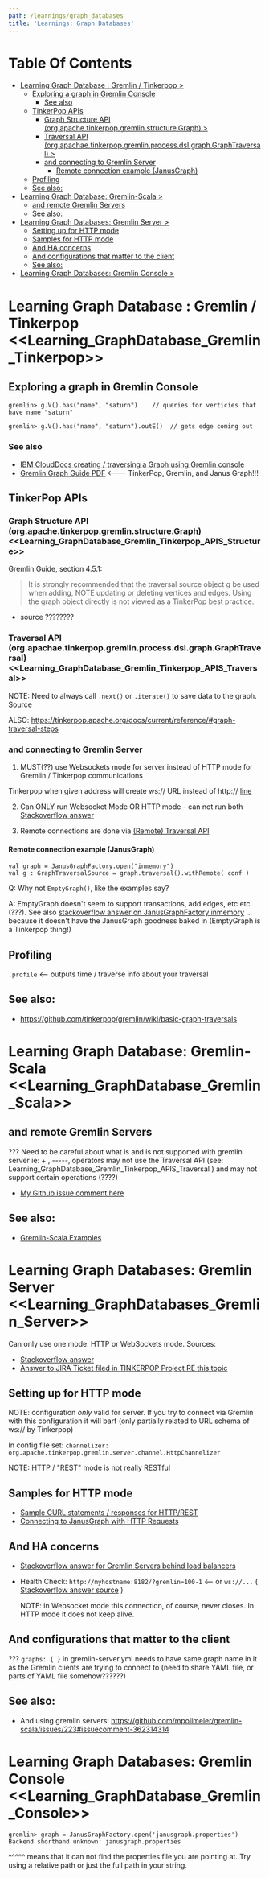 ```yaml
---
path: /learnings/graph_databases
title: 'Learnings: Graph Databases'
---
```

# Table Of Contents

<!-- toc -->

- [Learning Graph Database : Gremlin / Tinkerpop >](#learning-graph-database--gremlin--tinkerpop-)
  * [Exploring a graph in Gremlin Console](#exploring-a-graph-in-gremlin-console)
    + [See also](#see-also)
  * [TinkerPop APIs](#tinkerpop-apis)
    + [Graph Structure API (org.apache.tinkerpop.gremlin.structure.Graph) >](#graph-structure-api-orgapachetinkerpopgremlinstructuregraph-)
    + [Traversal API (org.apachae.tinkerpop.gremlin.process.dsl.graph.GraphTraversal) >](#traversal-api-orgapachaetinkerpopgremlinprocessdslgraphgraphtraversal-)
    + [and connecting to Gremlin Server](#and-connecting-to-gremlin-server)
      - [Remote connection example (JanusGraph)](#remote-connection-example-janusgraph)
  * [Profiling](#profiling)
  * [See also:](#see-also)
- [Learning Graph Database: Gremlin-Scala >](#learning-graph-database-gremlin-scala-)
  * [and remote Gremlin Servers](#and-remote-gremlin-servers)
  * [See also:](#see-also-1)
- [Learning Graph Databases: Gremlin Server >](#learning-graph-databases-gremlin-server-)
  * [Setting up for HTTP mode](#setting-up-for-http-mode)
  * [Samples for HTTP mode](#samples-for-http-mode)
  * [And HA concerns](#and-ha-concerns)
  * [And configurations that matter to the client](#and-configurations-that-matter-to-the-client)
  * [See also:](#see-also-2)
- [Learning Graph Databases: Gremlin Console >](#learning-graph-databases-gremlin-console-)

<!-- tocstop -->

# Learning Graph Database : Gremlin / Tinkerpop <<Learning_GraphDatabase_Gremlin_Tinkerpop>>

## Exploring a graph in Gremlin Console

    gremlin> g.V().has("name", "saturn")    // queries for verticies that have name "saturn"

    gremlin> g.V().has("name", "saturn").outE()  // gets edge coming out

### See also

  * [IBM CloudDocs creating / traversing a Graph using Gremlin console](https://console.bluemix.net/docs/services/ComposeForJanusGraph/tutorial-gremlin-console.html#creating-and-traversing-a-graph-using-gremlin-console)
  * [Gremlin Graph Guide PDF](https://github.com/krlawrence/graph)  <--- TinkerPop, Gremlin, and Janus Graph!!!

## TinkerPop APIs

### Graph Structure API (org.apache.tinkerpop.gremlin.structure.Graph) <<Learning_GraphDatabase_Gremlin_Tinkerpop_APIS_Structure>>

Gremlin Guide, section 4.5.1:

> It is strongly recommended that the traversal source object g be used when adding, NOTE updating or deleting vertices and edges. Using the graph object directly is not
viewed as a TinkerPop best practice.

- source ????????

### Traversal API (org.apachae.tinkerpop.gremlin.process.dsl.graph.GraphTraversal) <<Learning_GraphDatabase_Gremlin_Tinkerpop_APIS_Traversal>>

NOTE: Need to always call `.next()` or `.iterate()` to save data to the graph. [Source](https://stackoverflow.com/a/44653972/224334)

ALSO: https://tinkerpop.apache.org/docs/current/reference/#graph-traversal-steps

### and connecting to Gremlin Server

  1. MUST(??) use Websockets mode for server instead of HTTP mode for Gremlin / Tinkerpop communications

Tinkerpop when given address will create ws:// URL instead of http:// [line](https://github.com/apache/tinkerpop/blob/453665d34e9a990def47e1ed35d18013b3286cbf/gremlin-driver/src/main/java/org/apache/tinkerpop/gremlin/driver/Host.java#L93)

  2. Can ONLY run Websocket Mode OR HTTP mode - can not run both [Stackoverflow answer](https://stackoverflow.com/a/37655156/224334)

  3. Remote connections are done via [(Remote) Traversal API](http://tinkerpop.apache.org/docs/3.3.1/reference/#connecting-via-remotegraph)

#### Remote connection example (JanusGraph)

    val graph = JanusGraphFactory.open("inmemory")
    val g : GraphTraversalSource = graph.traversal().withRemote( conf )

Q: Why not `EmptyGraph()`, like the examples say?

A: EmptyGraph doesn't seem to support transactions, add edges, etc etc. (???). See also [stackoverflow answer on JanusGraphFactory inmemory](https://stackoverflow.com/a/45733898/224334)
... because it doesn't have the JanusGraph goodness baked in (EmptyGraph is a Tinkerpop thing!)

## Profiling

`.profile` <-- outputs time / traverse info about your traversal

## See also:

  * https://github.com/tinkerpop/gremlin/wiki/basic-graph-traversals



# Learning Graph Database: Gremlin-Scala <<Learning_GraphDatabase_Gremlin_Scala>>

## and remote Gremlin Servers

??? Need to be careful about what is and is not supported with gremlin server
ie: + , -----, operators may not use the Traversal API (see: Learning_GraphDatabase_Gremlin_Tinkerpop_APIS_Traversal )
and may not support certain operations (????)

  * [My Github issue comment here](https://github.com/mpollmeier/gremlin-scala/issues/223)


## See also:

  * [Gremlin-Scala Examples](https://github.com/mpollmeier/gremlin-scala-examples)

# Learning Graph Databases: Gremlin Server <<Learning_GraphDatabases_Gremlin_Server>>

Can only use one mode: HTTP or WebSockets mode.
Sources:
  * [Stackoverflow answer](https://stackoverflow.com/a/37655156/224334)
  * [Answer to JIRA Ticket filed in TINKERPOP Project RE this topic](https://issues.apache.org/jira/browse/TINKERPOP-815?focusedCommentId=14718523&page=com.atlassian.jira.plugin.system.issuetabpanels%3Acomment-tabpanel#comment-14718523)


## Setting up for HTTP mode

NOTE: configuration _only_ valid for server. If you try to connect via Gremlin with this configuration it will barf
(only partially related to URL schema of ws:// by Tinkerpop)

In config file set:  `channelizer: org.apache.tinkerpop.gremlin.server.channel.HttpChannelizer`

NOTE: HTTP / "REST" mode is not really RESTful

## Samples for HTTP mode

  * [Sample CURL statements / responses for HTTP/REST](http://tinkerpop.apache.org/docs/3.2.3/reference/#_connecting_via_rest)
  * [Connecting to JanusGraph with HTTP Requests](https://help.compose.com/docs/janusgraph-connecting-to-janusgraph-http-requests)


## And HA concerns

  * [Stackoverflow answer for Gremlin Servers behind load balancers](https://stackoverflow.com/a/47434207/224334)
  * Health Check: `http://myhostname:8182/?gremlin=100-1` <-- or `ws://...` ( [Stackoverflow answer source](https://stackoverflow.com/a/46513187/224334) )

    NOTE: in Websocket mode this connection, of course, never closes. In HTTP mode it does not keep alive.

## And configurations that matter to the client

??? `graphs: { }` in gremlin-server.yml needs to have same graph name in it as the Gremlin clients are trying to connect to (need to share YAML file, or parts of YAML file somehow??????)

## See also:

  * And using gremlin servers: https://github.com/mpollmeier/gremlin-scala/issues/223#issuecomment-362314314


# Learning Graph Databases: Gremlin Console <<Learning_GraphDatabase_Gremlin_Console>>

    gremlin> graph = JanusGraphFactory.open('janusgraph.properties')
    Backend shorthand unknown: janusgraph.properties

^^^^^ means that it can not find the properties file you are pointing at. Try using a relative path or just the full path in your string.

